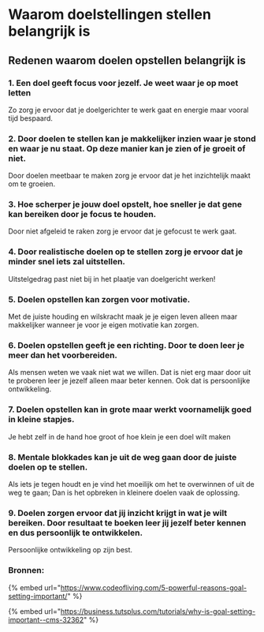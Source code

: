 # Waarom doelstellingen stellen belangrijk is

## Redenen waarom doelen opstellen belangrijk is

### 1. Een doel geeft focus voor jezelf. Je weet waar je op moet letten

Zo zorg je ervoor dat je doelgerichter te werk gaat en energie maar vooral tijd bespaard.

### 2. Door doelen te stellen kan je makkelijker inzien waar je stond en waar je nu staat. Op deze manier kan je zien of je groeit of niet.

Door doelen meetbaar te maken zorg je ervoor dat je het inzichtelijk maakt om te groeien.

### 3. Hoe scherper je jouw doel opstelt, hoe sneller je dat gene kan bereiken door je focus te houden.

Door niet afgeleid te raken zorg je ervoor dat je gefocust te werk gaat.

### 4. Door realistische doelen op te stellen zorg je ervoor dat je minder snel iets zal uitstellen.

Uitstelgedrag past niet bij in het plaatje van doelgericht werken!

### 5. Doelen opstellen kan zorgen voor motivatie. 

Met de juiste houding en wilskracht maak je je eigen leven alleen maar makkelijker wanneer je voor je eigen motivatie kan zorgen.

### 6. Doelen opstellen geeft je een richting. Door te doen leer je meer dan het voorbereiden.

Als mensen weten we vaak niet wat we willen. Dat is niet erg maar door uit te proberen leer je jezelf alleen maar beter kennen. Ook dat is persoonlijke ontwikkeling.

### 7. Doelen opstellen kan in grote maar werkt voornamelijk goed in kleine stapjes.

Je hebt zelf in de hand hoe groot of hoe klein je een doel wilt maken

### 8. Mentale blokkades kan je uit de weg gaan door de juiste doelen op te stellen.

Als iets je tegen houdt en je vind het moeilijk om het te overwinnen of uit de weg te gaan; Dan is het opbreken in kleinere doelen vaak de oplossing.

### 9. Doelen zorgen ervoor dat jij inzicht krijgt in wat je wilt bereiken. Door resultaat te boeken leer jij jezelf beter kennen en dus persoonlijk te ontwikkelen.

Persoonlijke ontwikkeling op zijn best.

### Bronnen:

{% embed url="https://www.codeofliving.com/5-powerful-reasons-goal-setting-important/" %}

{% embed url="https://business.tutsplus.com/tutorials/why-is-goal-setting-important--cms-32362" %}



